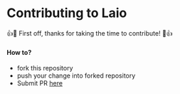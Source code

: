# Contributing to Laio

:+1::tada: First off, thanks for taking the time to contribute! :tada::+1:

#### **How to?**

* fork this repository
* push your change into forked repository
* Submit PR [here](https://github.com/mychaelgo/laio/issues/new)
